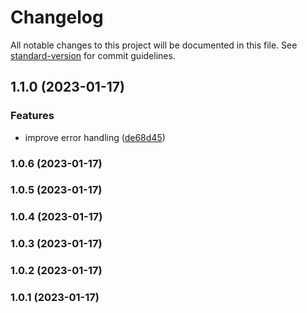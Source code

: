 # Changelog

All notable changes to this project will be documented in this file. See [standard-version](https://github.com/conventional-changelog/standard-version) for commit guidelines.

## 1.1.0 (2023-01-17)


### Features

* improve error handling ([de68d45](https://github.com/mstream/di/commit/de68d45f0b7279b1bf0ce439acae1dea1e0ebdc3))

### 1.0.6 (2023-01-17)

### 1.0.5 (2023-01-17)

### 1.0.4 (2023-01-17)

### 1.0.3 (2023-01-17)

### 1.0.2 (2023-01-17)

### 1.0.1 (2023-01-17)
